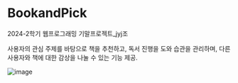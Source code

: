 # BookandPick
2024-2학기 웹프로그래밍 기말프로젝트_jyj조

사용자의 관심 주제를 바탕으로 책을 추천하고, 
독서 진행을 도와 습관을 관리하며, 
다른 사용자와 책에 대한 감상을 나눌 수 있는 기능 제공.

![image](https://github.com/user-attachments/assets/774f2931-948b-4ea4-ab96-0b5382e3d850)

